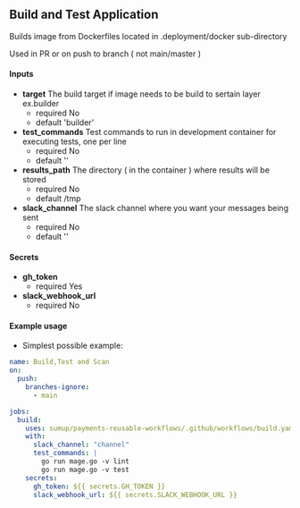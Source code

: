 ## Build and Test Application

Builds image from Dockerfiles located in .deployment/docker sub-directory

Used in PR or on push to branch ( not main/master )

#### Inputs

  - **target** The build target if image needs to be build to sertain layer ex.builder
      - required No
      - default 'builder'
  - **test_commands** Test commands to run in development container for executing tests, one per line
      - required No
      - default ''
  - **results_path** The directory ( in the container ) where results will be stored
      - required No
      - default /tmp
  - **slack_channel** The slack channel where you want your messages being sent
      - required No
      - default ''

#### Secrets
  - **gh_token**
      - required Yes
  - **slack_webhook_url**
      - required No

#### Example usage

 - Simplest possible example:

```yaml
name: Build,Test and Scan
on:
  push:
    branches-ignore:
      - main

jobs:
  build:
    uses: sumup/payments-reusable-workflows/.github/workflows/build.yaml
    with:
      slack_channel: "channel"
      test_commands: |
        go run mage.go -v lint
        go run mage.go -v test
    secrets:
      gh_token: ${{ secrets.GH_TOKEN }}
      slack_webhook_url: ${{ secrets.SLACK_WEBHOOK_URL }}

```
